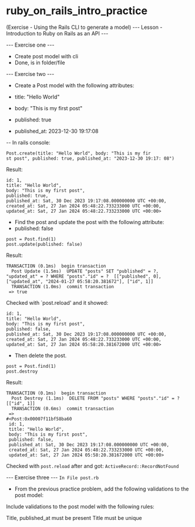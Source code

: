 # ruby_on_rails_intro_practice
(Exercise - Using the Rails CLI to generate a model) --- Lesson - Introduction to Ruby on Rails as an API ---

--- Exercise one --- 
- Create post model with cli
- Done, is in folder/file

--- Exercise two --- 
- Create a Post model with the following attributes:

- title: "Hello World"
- body: "This is my first post"
- published: true
- published_at: 2023-12-30 19:17:08
 
-- In rails console:
```
Post.create(title: "Hello World", body: "This is my fir
st post", published: true, published_at: "2023-12-30 19:17: 08")
```
Result:
```
id: 1,
title: "Hello World",
body: "This is my first post",
published: true,
published_at: Sat, 30 Dec 2023 19:17:08.000000000 UTC +00:00,
created_at: Sat, 27 Jan 2024 05:48:22.733233000 UTC +00:00,
updated_at: Sat, 27 Jan 2024 05:48:22.733233000 UTC +00:00>
```

- Find the post and update the post with the following attribute:
- published: false
```
post = Post.find(1)
post.update(published: false)
```
Result:
```
TRANSACTION (0.1ms)  begin transaction
  Post Update (1.5ms)  UPDATE "posts" SET "published" = ?, "updated_at" = ? WHERE "posts"."id" = ?  [["published", 0], ["updated_at", "2024-01-27 05:58:20.381672"], ["id", 1]]
  TRANSACTION (1.0ms)  commit transaction
 => true 
```
Checked with `post.reload' and it showed:
```
id: 1,
title: "Hello World",
body: "This is my first post",
published: false,
published_at: Sat, 30 Dec 2023 19:17:08.000000000 UTC +00:00,
created_at: Sat, 27 Jan 2024 05:48:22.733233000 UTC +00:00,
updated_at: Sat, 27 Jan 2024 05:58:20.381672000 UTC +00:00>
```

- Then delete the post.
```
post = Post.find(1)
post.destroy
```
Result:
```
TRANSACTION (0.1ms)  begin transaction
  Post Destroy (1.1ms)  DELETE FROM "posts" WHERE "posts"."id" = ?  [["id", 1]]
  TRANSACTION (0.6ms)  commit transaction
 => 
#<Post:0x00007f11bf58ba60
 id: 1,
 title: "Hello World",
 body: "This is my first post",
 published: false,
 published_at: Sat, 30 Dec 2023 19:17:08.000000000 UTC +00:00,
 created_at: Sat, 27 Jan 2024 05:48:22.733233000 UTC +00:00,
 updated_at: Sat, 27 Jan 2024 05:58:20.381672000 UTC +00:00>
```
Checked with `post.reload` after and got:
`ActiveRecord::RecordNotFound`

--- Exercise three ---
 `In File post.rb`
  
- From the previous practice problem, add the following validations to the post model:

Include validations to the post model with the following rules:

Title, published_at must be present
Title must be unique
